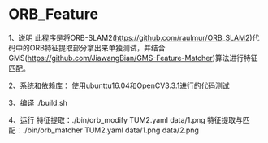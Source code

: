 # ORB_Feature

1、说明
此程序是将ORB-SLAM2(https://github.com/raulmur/ORB_SLAM2)代码中的ORB特征提取部分拿出来单独测试，并结合GMS(https://github.com/JiawangBian/GMS-Feature-Matcher)算法进行特征匹配。

2、系统和依赖库：
使用ubunttu16.04和OpenCV3.3.1进行的代码测试

3、编译
./build.sh

4、运行
特征提取：./bin/orb_modify TUM2.yaml data/1.png 
特征提取与匹配：./bin/orb_matcher TUM2.yaml data/1.png data/2.png
